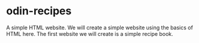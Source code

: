 # odin-recipes
A simple HTML website.
We will create a simple website using the basics of HTML here.
The first website we will create is a simple recipe book.